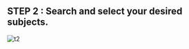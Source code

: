 ## STEP 2 : **Search and select your desired subjects.**
![t2](https://user-images.githubusercontent.com/23183656/36531233-35fd7666-17f8-11e8-8c5f-7b5f6b36962c.gif)

